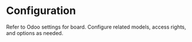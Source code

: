 # Configuration

Refer to Odoo settings for board. Configure related models, access rights, and options as needed.
